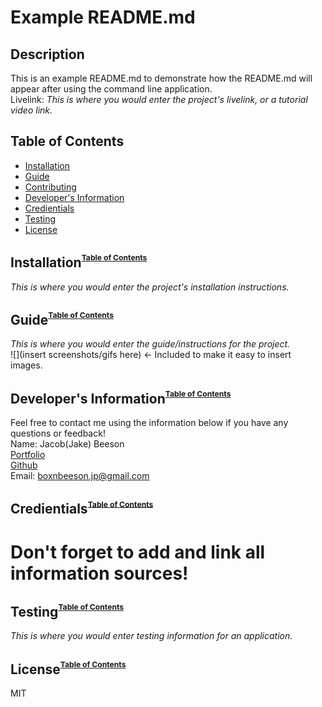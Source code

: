 # Example README.md
  ## Description
  This is an example README.md to demonstrate how the README.md will appear after using the command line application.
  <br>
  Livelink: <i>This is where you would enter the project's livelink, or a tutorial video link.</i>

  ## <a name="toc">Table of Contents</a>
  * [Installation](#installation)
  * [Guide](#guide)
  * [Contributing](#contributing)
  * [Developer's Information](#devInfo)
  * [Credientials](#credientials)
  * [Testing](#testing)
  * [License](#license)
  
  ## <a name="installation">Installation</a><sup><sup><sub>[Table of Contents](#toc)</sub></sup></sup>
  <i>This is where you would enter the project's installation instructions.</i>
  ## <a name="guide">Guide</a><sup><sup><sub>[Table of Contents](#toc)</sub></sup></sup>
  <i>This is where you would enter the guide/instructions for the project.</i>
  <br>
  ![](insert screenshots/gifs here) <- Included to make it easy to insert images.
  ## <a name="devInfo">Developer's Information</a><sup><sup><sub>[Table of Contents](#toc)</sub></sup></sup>
  Feel free to contact me using the information below if you have any questions or feedback!
  <br>
  Name: Jacob(Jake) Beeson
  <br>
  [Portfolio](https://boxnbeeson.github.io/Portfolio/)
  <br>
  [Github](https://github.com/boxnbeeson)
  <br>
  Email: boxnbeeson.jp@gmail.com
  ## <a name="credientials">Credientials</a><sup><sup><sub>[Table of Contents](#toc)</sub></sup></sup>
  # Don't forget to add and link all information sources!
  ## <a name="testing">Testing</a><sup><sup><sub>[Table of Contents](#toc)</sub></sup></sup>
  <i>This is where you would enter testing information for an application.</i>
  ## <a name="license">License</a><sup><sup><sub>[Table of Contents](#toc)</sub></sup></sup>
  MIT
